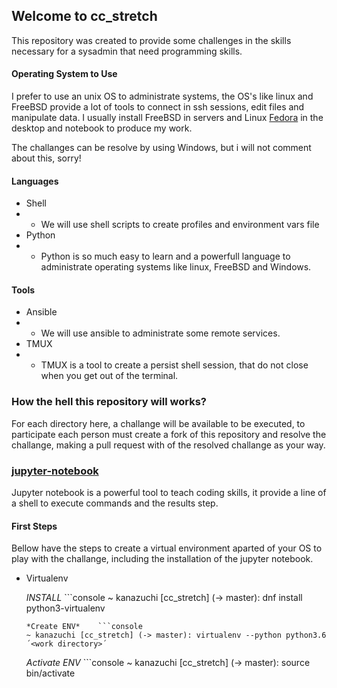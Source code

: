 ## Welcome to cc_stretch

This repository was created to provide some challenges in the skills necessary for a sysadmin that need programming skills.

#### Operating System to Use

I prefer to use an unix OS to administrate systems, the OS's like linux and FreeBSD provide a lot of tools to connect in ssh sessions, edit files and manipulate data. I usually install FreeBSD in servers and Linux [Fedora](https://getfedora.org/pt_BR/) in the desktop and notebook to produce my work.

The challanges can be resolve by using Windows, but i will not comment about this, sorry!

#### Languages

* Shell
* * We will use shell scripts to create profiles and environment vars file
* Python
* * Python is so much easy to learn and a powerfull language to administrate operating systems like linux, FreeBSD and Windows.

#### Tools

* Ansible
* * We will use ansible to administrate some remote services.
* TMUX
* * TMUX is a tool to create a persist shell session, that do not close when you get out of the terminal.

### How the hell this repository will works?

For each directory here, a challange will be available to be executed, to participate each person must create a fork of this repository and resolve the challange, making a pull request with of the resolved challange as your way.

### [jupyter-notebook](https://jupyter.org/)

Jupyter notebook is a powerful tool to teach coding skills, it provide a line of a shell to execute commands and the results step.

#### First Steps

Bellow have the steps to create a virtual environment aparted of your OS to play with the challange, including the installation of the jupyter notebook.

* Virtualenv

    *INSTALL*    ```console
    ~ kanazuchi [cc_stretch] (-> master): dnf install python3-virtualenv
    ```
    *Create ENV*    ```console
    ~ kanazuchi [cc_stretch] (-> master): virtualenv --python python3.6 ´<work directory>´
    ```
    *Activate ENV*    ```console
    ~ kanazuchi [cc_stretch] (-> master): source bin/activate
    ```

